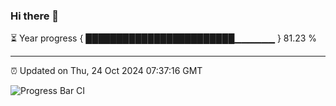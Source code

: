 ### Hi there 👋

⏳ Year progress { ████████████████████████▁▁▁▁▁▁ } 81.23 %

---

⏰ Updated on Thu, 24 Oct 2024 07:37:16 GMT

![Progress Bar CI](https://github.com/IshwaranRudhara/GIT-ACTION/workflows/Progress%20Bar%20CI/badge.svg)
